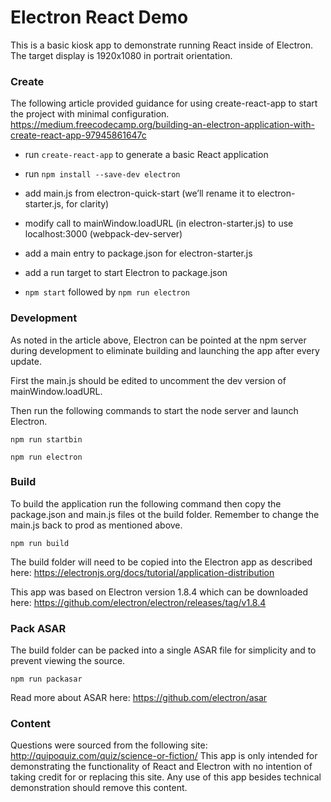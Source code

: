 # Electron React Demo

This is a basic kiosk app to demonstrate running React inside of Electron. The target display is 1920x1080 in portrait orientation.


### Create
The following article provided guidance for using create-react-app to start the project with minimal configuration.
https://medium.freecodecamp.org/building-an-electron-application-with-create-react-app-97945861647c

* run `create-react-app` to generate a basic React application

* run `npm install --save-dev electron`

* add main.js from electron-quick-start (we’ll rename it to electron-starter.js, for clarity)

* modify call to mainWindow.loadURL (in electron-starter.js) to use localhost:3000 (webpack-dev-server)

* add a main entry to package.json for electron-starter.js

* add a run target to start Electron to package.json

* `npm start` followed by `npm run electron`


### Development
As noted in the article above, Electron can be pointed at the npm server during development to eliminate building and launching the app after every update.

First the main.js should be edited to uncomment the dev version of mainWindow.loadURL.

Then run the following commands to start the node server and launch Electron.

`npm run startbin`

`npm run electron`


### Build
To build the application run the following command then copy the package.json and main.js files ot the build folder. Remember to change the main.js back to prod as mentioned above. 

`npm run build`

The build folder will need to be copied into the Electron app as described here:
https://electronjs.org/docs/tutorial/application-distribution

This app was based on Electron version 1.8.4 which can be downloaded here:
https://github.com/electron/electron/releases/tag/v1.8.4

### Pack ASAR
The build folder can be packed into a single ASAR file for simplicity and to prevent viewing the source.

`npm run packasar`


Read more about ASAR here: https://github.com/electron/asar


### Content
Questions were sourced from the following site:
http://quipoquiz.com/quiz/science-or-fiction/ This app is only intended for demonstrating the functionality of React and Electron with no intention of taking credit for or replacing this site. Any use of this app besides technical demonstration should remove this content. 
